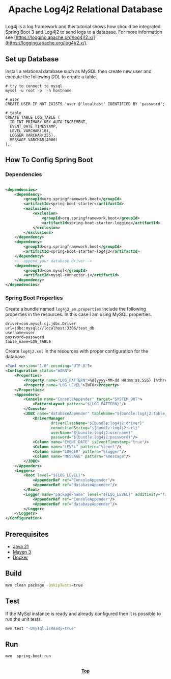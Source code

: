 # <p align="center">Apache Log4j2 Relational Database</p>

<p align="justify">

Log4j is a log framework and this tutorial shows how should be integrated Spring Boot 3 and Log4j2 to send logs to a
database. For more information see [https://logging.apache.org/log4j/2.x/](https://logging.apache.org/log4j/2.x/).

</p>

## Set up Database

Install a relational database such as MySQL then create new user and execute the following DDL to create a table.

```shell
# try to connect to mysql
mysql -u root -p  -h hostname
```

```iso92-sql
# user
CREATE USER IF NOT EXISTS 'user'@'localhost' IDENTIFIED BY 'password';

# table
CREATE TABLE LOG_TABLE (
  ID INT PRIMARY KEY AUTO_INCREMENT,
  EVENT_DATE TIMESTAMP,
  LEVEL VARCHAR(10),
  LOGGER VARCHAR(255),
  MESSAGE VARCHAR(4000)
);
```

## How To Config Spring Boot

### Dependencies

```xml

<dependencies>
    <dependency>
        <groupId>org.springframework.boot</groupId>
        <artifactId>spring-boot-starter</artifactId>
        <exclusions>
            <exclusion>
                <groupId>org.springframework.boot</groupId>
                <artifactId>spring-boot-starter-logging</artifactId>
            </exclusion>
        </exclusions>
    </dependency>
    <dependency>
        <groupId>org.springframework.boot</groupId>
        <artifactId>spring-boot-starter-log4j2</artifactId>
    </dependency>
    <!--append your database driver-->
    <dependency>
        <groupId>com.mysql</groupId>
        <artifactId>mysql-connector-j</artifactId>
    </dependency>
</dependencies>
```

### Spring Boot Properties

Create a bundle named `log4j2_en.properties` include the following properties in the resources. In this case I am using
MySQL properties.

```properties
driver=com.mysql.cj.jdbc.Driver
url=jdbc:mysql://localhost:3306/test_db
username=user
password=password
table_name=LOG_TABLE
```

Create `log4j2.xml` in the resources with proper configuration for the database.

```xml
<?xml version="1.0" encoding="UTF-8"?>
<Configuration status="WARN">
    <Properties>
        <Property name="LOG_PATTERN">%d{yyyy-MM-dd HH:mm:ss.SSS} [%thread] %-5level %logger{36} - %msg%n</Property>
        <Property name="LOG_LEVEL">INFO</Property>
    </Properties>
    <Appenders>
        <Console name="ConsoleAppender" target="SYSTEM_OUT">
            <PatternLayout pattern="${LOG_PATTERN}"/>
        </Console>
        <JDBC name="databaseAppender" tableName="${bundle:log4j2:table_name}" bufferSize="1" ignoreExceptions="false">
            <DriverManager
                    driverClassName="${bundle:log4j2:driver}"
                    connectionString="${bundle:log4j2:url}"
                    userName="${bundle:log4j2:username}"
                    password="${bundle:log4j2:password}"/>
            <Column name="EVENT_DATE" isEventTimestamp="true"/>
            <Column name="LEVEL" pattern="%level"/>
            <Column name="LOGGER" pattern="%logger"/>
            <Column name="MESSAGE" pattern="%message"/>
        </JDBC>
    </Appenders>
    <Loggers>
        <Root level="${LOG_LEVEL}">
            <AppenderRef ref="ConsoleAppender"/>
            <AppenderRef ref="databaseAppender"/>
        </Root>
        <Logger name="package-name" level="${LOG_LEVEL}" additivity="false">
            <AppenderRef ref="ConsoleAppender"/>
            <AppenderRef ref="databaseAppender"/>
        </Logger>
    </Loggers>
</Configuration>
```

## Prerequisites

* [Java 21](https://www.oracle.com/de/java/technologies/downloads/)
* [Maven 3](https://maven.apache.org/index.html)
* [Docker](https://www.docker.com/)

## Build

```bash
mvn clean package -DskipTests=true 
```

## Test

If the MySql instance is ready and already configured then it is possible to run the unit tests.

```bash
mvn test "-Dmysql.isReady=true"
```

## Run

```bash
mvn  spring-boot:run
```

##

**<p align="center"> [Top](#apache-log4j2-relational-database) </p>**